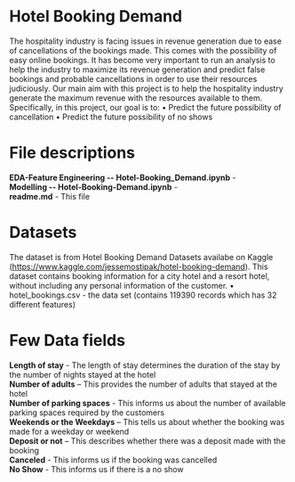 # Hotel Booking Demand
The hospitality industry is facing issues in revenue generation due to ease of cancellations of the bookings made. This comes with the possibility of easy online bookings. It has become very important to run an analysis to help the industry to maximize its revenue generation and predict false bookings and probable cancellations in order to use their resources judiciously.
Our main aim with this project is to help the hospitality industry generate the maximum revenue with the resources available to them. Specifically, in this project, our goal is to:
• Predict the future possibility of cancellation 
• Predict the future possibility of no shows

# File descriptions
**EDA-Feature Engineering -- Hotel-Booking_Demand.ipynb** -  <br/>
**Modelling -- Hotel-Booking-Demand.ipynb** -  <br/>
**readme.md** - This file <br/>


# Datasets
The dataset is from Hotel Booking Demand Datasets availabe on Kaggle (https://www.kaggle.com/jessemostipak/hotel-booking-demand). This dataset contains booking information for a city hotel and a resort hotel, without including any personal information of the customer. 
• hotel_bookings.csv - the data set (contains 119390 records which has 32 different features) 


# Few Data fields
**Length of stay** - The length of stay determines the duration of the stay by the number of nights stayed at the hotel <br>
**Number of adults** – This provides the number of adults that stayed at the hotel <br>
**Number of parking spaces** - This informs us about the number of available parking spaces required by the customers <br>
**Weekends or the Weekdays** – This tells us about whether the booking was made for a weekday or weekend <br>
**Deposit or not** – This describes whether there was a deposit made with the booking <br>
**Canceled** - This informs us if the booking was cancelled <br>
**No Show** - This informs us if there is a no show


